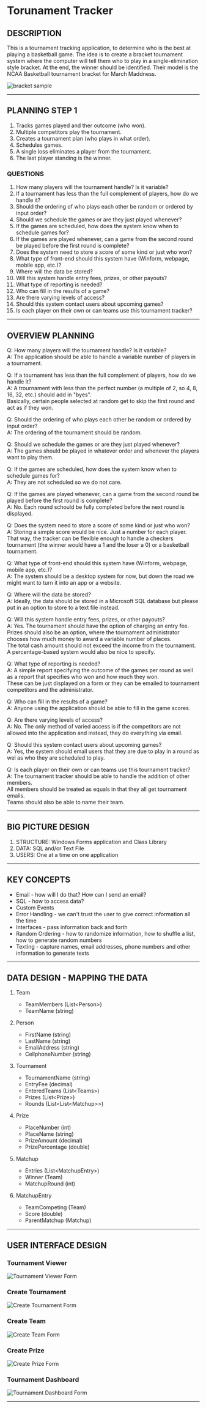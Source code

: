 # Torunament Tracker

## DESCRIPTION

This is a tournament tracking application, to determine who is the best at playing a basketball game.
The idea is to create a bracket tournament system where the computer will tell them who to play in a single-elimination style bracket.
At the end, the winner should be identified. Their model is the NCAA Basketball tournament bracket for March Maddness.

![bracket sample](./Images/bracket.PNG)

---

## PLANNING STEP 1

1. Tracks games played and ther outcome (who won).
2. Multiple competitors play the tournament.
3. Creates a tournament plan (who plays in what order).
4. Schedules games.
5. A single loss eliminates a player from the tournament.
6. The last player standing is the winner.

### QUESTIONS

1. How many players will the tournament handle? Is it variable?
2. If a tournament has less than the full complement of players, how do we handle it?
3. Should the ordering of who plays each other be random or ordered by input order?
4. Should we schedule the games or are they just played whenever?
5. If the games are scheduled, how does the system know when to schedule games for?
6. If the games are played whenever, can a game from the second round be played before the first round is complete?
7. Does the system need to store a score of some kind or just who won?
8. What type of front-end should this system have (Winform, webpage, mobile app, etc.)?
9. Where will the data be stored?
10. Will this system handle entry fees, prizes, or other payouts?
11. What type of reporting is needed?
12. Who can fill in the results of a game?
13. Are there varying levels of access?
14. Should this system contact users about upcoming games?
15. Is each player on their own or can teams use this tournament tracker?

---

## OVERVIEW PLANNING

Q: How many players will the tournament handle? Is it variable?  
A: The application should be able to handle a variable number of players in a tournament.

Q: If a tournament has less than the full complement of players, how do we handle it?  
A: A trournament with less than the perfect number (a multiple of 2, so 4, 8, 16, 32, etc.) should add in "byes".  
Basically, certain people selected at random get to skip the first round and act as if they won.

Q: Should the ordering of who plays each other be random or ordered by input order?  
A: The ordering of the tournament should be random.

Q: Should we schedule the games or are they just played whenever?  
A: The games should be played in whatever order and whenever the players want to play them.

Q: If the games are scheduled, how does the system know when to schedule games for?  
A: They are not scheduled so we do not care.

Q: If the games are played whenever, can a game from the second round be played before the first round is complete?  
A: No. Each round schould be fully completed before the next round is displayed.

Q: Does the system need to store a score of some kind or just who won?  
A: Storing a simple score would be nice. Just a number for each player.  
That way, the tracker can be flexible enough to handle a checkers tournament (the winner would have a 1 and the loser a 0) or a basketball tournament.

Q: What type of front-end should this system have (Winform, webpage, mobile app, etc.)?  
A: The system should be a desktop system for now, but down the road we might want to turn it into an app or a website.

Q: Where will the data be stored?  
A: Ideally, the data should be stored in a Microsoft SQL database but please put in an option to store to a text file instead.

Q: Will this system handle entry fees, prizes, or other payouts?  
A: Yes. The tournament should have the option of charging an entry fee.  
Prizes should also be an option, where the tournament administrator chooses how much money to award a variable number of places.  
The total cash amount should not exceed the income from the tournament. A percentage-based system would also be nice to specify.

Q: What type of reporting is needed?  
A: A simple report specifying the outcome of the games per round as well as a report that specifies who won and how much they won.  
These can be just displayed on a form or they can be emailed to tournament competitors and the administrator.

Q: Who can fill in the results of a game?  
A: Anyone using the application should be able to fill in the game scores.

Q: Are there varying levels of access?  
A: No. The only method of varied access is if the competitors are not allowed into the application and instead, they do everything via email.

Q: Should this system contact users about upcoming games?  
A: Yes, the system should email users that they are due to play in a round as wel as who they are scheduled to play.

Q: Is each player on their own or can teams use this tournament tracker?  
A: The tournament tracker should be able to handle the addition of other members.  
All members should be treated as equals in that they all get tournament emails.  
Teams should also be able to name their team.

---

## BIG PICTURE DESIGN

1. STRUCTURE: Windows Forms application and Class Library
2. DATA: SQL and/or Text File
3. USERS: One at a time on one application

---

## KEY CONCEPTS

- Email - how will I do that? How can I send an email?
- SQL - how to access data?
- Custom Events
- Error Handling - we can't trust the user to give correct information all the time
- Interfaces - pass information back and forth
- Random Ordering - how to randomize information, how to shuffle a list, how to generate random numbers
- Texting - capture names, email addresses, phone numbers and other information to generate texts

---

## DATA DESIGN - MAPPING THE DATA

1. Team
   - TeamMembers (List\<Person>)
   - TeamName (string)

2. Person
   - FirstName (string)
   - LastName (string)
   - EmailAddress (string)
   - CellphoneNumber (string)

3. Tournament
   - TournamentName (string)
   - EntryFee (decimal)
   - EnteredTeams (List\<Teams>)
   - Prizes (List\<Prize>)
   - Rounds (List\<List\<Matchup>>)

4. Prize
   - PlaceNumber (int)
   - PlaceName (string)
   - PrizeAmount (decimal)
   - PrizePercentage (double)

5. Matchup
   - Entries (List\<MatchupEntry>)
   - Winner (Team)
   - MatchupRound (int)

6. MatchupEntry
   - TeamCompeting (Team)
   - Score (double)
   - ParentMatchup (Matchup)

---

## USER INTERFACE DESIGN

### Tournament Viewer

![Tournament Viewer Form](./Images/tournamentViewer.PNG)

### Create Tournament

![Create Tournament Form](./Images/createTournament.PNG)

### Create Team

![Create Team Form](./Images/createTeam.PNG)

### Create Prize

![Create Prize Form](./Images/createPrize.PNG)

### Tournament Dashboard

![Tournament Dashboard Form](./Images/tournamentDashboard.PNG)

---